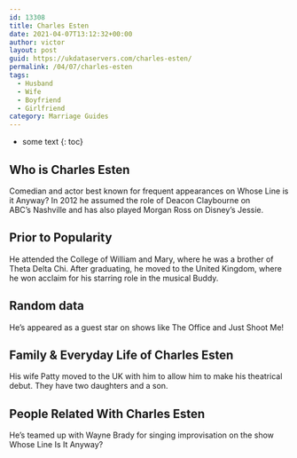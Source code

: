 ```yaml
---
id: 13308
title: Charles Esten
date: 2021-04-07T13:12:32+00:00
author: victor
layout: post
guid: https://ukdataservers.com/charles-esten/
permalink: /04/07/charles-esten
tags:
  - Husband
  - Wife
  - Boyfriend
  - Girlfriend
category: Marriage Guides
---
```


* some text
{: toc}


## Who is Charles Esten



Comedian and actor best known for frequent appearances on Whose Line is it Anyway? In 2012 he assumed the role of Deacon Claybourne on ABC&#8217;s Nashville and has also played Morgan Ross on Disney&#8217;s Jessie.

                
                
                
## Prior to Popularity



He attended the College of William and Mary, where he was a brother of Theta Delta Chi. After graduating, he moved to the United Kingdom, where he won acclaim for his starring role in the musical Buddy.

                
                
                
## Random data



He&#8217;s appeared as a guest star on shows like The Office and Just Shoot Me!

                
                
                
## Family & Everyday Life of Charles Esten



His wife Patty moved to the UK with him to allow him to make his theatrical debut. They have two daughters and a son.

                
                
                
## People Related With Charles Esten



He&#8217;s teamed up with Wayne Brady for singing improvisation on the show Whose Line Is It Anyway?

                
              
            
          
          
          